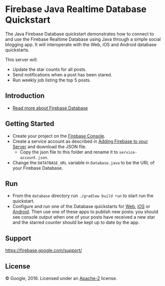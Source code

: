 Firebase Java Realtime Database Quickstart
==========================================

The Java Firebase Database quickstart demonstrates how to connect to and use the Firebase Realtime Database using Java through a simple social blogging app. It will interoperate with the Web, iOS and Android database quickstarts.

This server will:
 - Update the star counts for all posts.
 - Send notifications when a post has been stared.
 - Run weekly job listing the top 5 posts.

Introduction
------------

- [Read more about Firebase Database](https://firebase.google.com/docs/database/)

Getting Started
---------------

- Create your project on the [Firebase Console](https://console.firebase.google.com).
- Create a service account as described in [Adding Firebase to your Server](https://firebase.google.com/docs/admin/setup) and download the JSON file.
  - Copy the json file to this folder and rename it to `service-account.json`.
- Change the `DATATBASE_URL` variable in `Database.java` to be the URL of your Firebase Database.


Run
--------------
- From the `database` directory run `./gradlew build run` to start run the quickstart.
- Configure and run one of the Database quickstarts for [Web](https://github.com/firebase/quickstart-js/tree/master/database),
  [iOS](https://github.com/firebase/quickstart-ios/tree/master/database) or
  [Android](https://github.com/firebase/quickstart-android/tree/master/database).
  Then use one of these apps to publish new posts: you should see console output when one of your posts have
  received a new star and the starred counter should be kept up to date by the app.

Support
-------

https://firebase.google.com/support/

License
-------

© Google, 2016. Licensed under an [Apache-2](../LICENSE) license.
